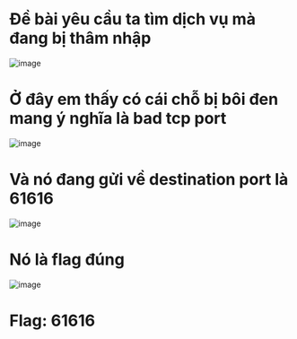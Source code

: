 # Đề bài yêu cầu ta tìm dịch vụ mà đang bị thâm nhập

![image](https://github.com/anhshidou/EHCCTFTraining/assets/120787381/5a650874-2ed6-47b5-b402-bb524cabc0ac)

# Ở đây em thấy có cái chỗ bị bôi đen mang ý nghĩa là bad tcp port

![image](https://github.com/anhshidou/EHCCTFTraining/assets/120787381/13eff666-f348-4be1-bd05-654b57b9a510)

# Và nó đang gửi về destination port là 61616

![image](https://github.com/anhshidou/EHCCTFTraining/assets/120787381/43a9b7dc-eafe-489f-bfd6-0a26ab89acdd)

# Nó là flag đúng

![image](https://github.com/anhshidou/EHCCTFTraining/assets/120787381/26608215-34be-42a3-be4b-247f04966a9d)

# Flag: 61616
